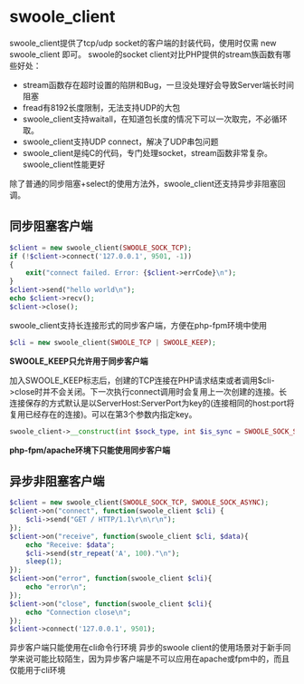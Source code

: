 # swoole_client
swoole_client提供了tcp/udp socket的客户端的封装代码，使用时仅需 new swoole_client 即可。 swoole的socket client对比PHP提供的stream族函数有哪些好处：

* stream函数存在超时设置的陷阱和Bug，一旦没处理好会导致Server端长时间阻塞
* fread有8192长度限制，无法支持UDP的大包
* swoole_client支持waitall，在知道包长度的情况下可以一次取完，不必循环取。
* swoole_client支持UDP connect，解决了UDP串包问题
* swoole_client是纯C的代码，专门处理socket，stream函数非常复杂。swoole_client性能更好

除了普通的同步阻塞+select的使用方法外，swoole_client还支持异步非阻塞回调。

## 同步阻塞客户端

```php
$client = new swoole_client(SWOOLE_SOCK_TCP);
if (!$client->connect('127.0.0.1', 9501, -1))
{
    exit("connect failed. Error: {$client->errCode}\n");
}
$client->send("hello world\n");
echo $client->recv();
$client->close();
```
swoole_client支持长连接形式的同步客户端，方便在php-fpm环境中使用

```php
$cli = new swoole_client(SWOOLE_TCP | SWOOLE_KEEP);
```
**SWOOLE_KEEP只允许用于同步客户端**

加入SWOOLE_KEEP标志后，创建的TCP连接在PHP请求结束或者调用$cli->close时并不会关闭。下一次执行connect调用时会复用上一次创建的连接。长连接保存的方式默认是以ServerHost:ServerPort为key的(连接相同的host:port将复用已经存在的连接)。可以在第3个参数内指定key。
```php
swoole_client->__construct(int $sock_type, int $is_sync = SWOOLE_SOCK_SYNC, string $key);
```
**php-fpm/apache环境下只能使用同步客户端**

## 异步非阻塞客户端
```php
$client = new swoole_client(SWOOLE_SOCK_TCP, SWOOLE_SOCK_ASYNC);
$client->on("connect", function(swoole_client $cli) {
    $cli->send("GET / HTTP/1.1\r\n\r\n");
});
$client->on("receive", function(swoole_client $cli, $data){
    echo "Receive: $data";
    $cli->send(str_repeat('A', 100)."\n");
    sleep(1);
});
$client->on("error", function(swoole_client $cli){
    echo "error\n";
});
$client->on("close", function(swoole_client $cli){
    echo "Connection close\n";
});
$client->connect('127.0.0.1', 9501);
```
异步客户端只能使用在cli命令行环境 异步的swoole client的使用场景对于新手同学来说可能比较陌生，因为异步客户端是不可以应用在apache或fpm中的，而且仅能用于cli环境